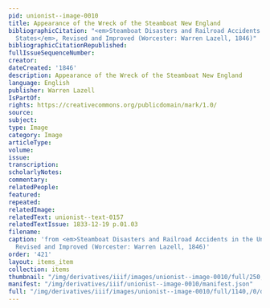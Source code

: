 ```yaml
---
pid: unionist--image-0010
title: Appearance of the Wreck of the Steamboat New England
bibliographicCitation: "<em>Steamboat Disasters and Railroad Accidents in the United
  States</em>, Revised and Improved (Worcester: Warren Lazell, 1846)"
bibliographicCitationRepublished: 
fullIssueSequenceNumber: 
creator: 
dateCreated: '1846'
description: Appearance of the Wreck of the Steamboat New England
language: English
publisher: Warren Lazell
IsPartOf: 
rights: https://creativecommons.org/publicdomain/mark/1.0/
source: 
subject: 
type: Image
category: Image
articleType: 
volume: 
issue: 
transcription: 
scholarlyNotes: 
commentary: 
relatedPeople: 
featured: 
repeated: 
relatedImage: 
relatedText: unionist--text-0157
relatedTextIssue: 1833-12-19 p.01.03
filename: 
caption: 'from <em>Steamboat Disasters and Railroad Accidents in the United States</em>,
  Revised and Improved (Worcester: Warren Lazell, 1846)'
order: '421'
layout: items_item
collection: items
thumbnail: "/img/derivatives/iiif/images/unionist--image-0010/full/250,/0/default.jpg"
manifest: "/img/derivatives/iiif/unionist--image-0010/manifest.json"
full: "/img/derivatives/iiif/images/unionist--image-0010/full/1140,/0/default.jpg"
---
```

